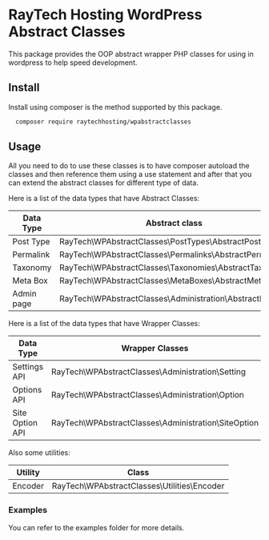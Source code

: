 # RayTech Hosting WordPress Abstract Classes

This package provides the OOP abstract wrapper PHP classes for using in wordpress to help speed development.

## Install

Install using composer is the method supported by this package.

```bash
  composer require raytechhosting/wpabstractclasses
```

## Usage

All you need to do to use these classes is to have composer autoload the classes and then reference them using a use statement and after that you can extend the abstract classes for different type of data.

Here is a list of the data types that have Abstract Classes:

| Data Type  | Abstract class                                         |
|------------|--------------------------------------------------------|
| Post Type  | RayTech\WPAbstractClasses\PostTypes\AbstractPostType   |
| Permalink  | RayTech\WPAbstractClasses\Permalinks\AbstractPermalink |
| Taxonomy   | RayTech\WPAbstractClasses\Taxonomies\AbstractTaxonomy  |
| Meta Box   | RayTech\WPAbstractClasses\MetaBoxes\AbstractMetaBox    |
| Admin page | RayTech\WPAbstractClasses\Administration\AbstractPage  |

Here is a list of the data types that have Wrapper Classes:

| Data Type       | Wrapper Classes                                     |
|-----------------|-----------------------------------------------------|
| Settings API    | RayTech\WPAbstractClasses\Administration\Setting    |
| Options API     | RayTech\WPAbstractClasses\Administration\Option     |
| Site Option API | RayTech\WPAbstractClasses\Administration\SiteOption |

Also some utilities:

| Utility | Class                                       |
|---------|---------------------------------------------|
| Encoder | RayTech\WPAbstractClasses\Utilities\Encoder |

### Examples

You can refer to the examples folder for more details.
